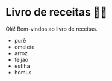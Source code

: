 # Livro de receitas :man_cook:

Olá! Bem-vindos ao livro de receitas. 

- purê 
- omelete
- arroz
- feijão
- esfiha
- homus